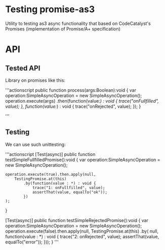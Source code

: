 Testing promise-as3
===================

Utility to testing as3 async functionality that based on CodeCatalyst's Promises (implementation of Promise/A+ specification)

# API

## Tested API

Library on promises like this:

'''actionscript
public function process(args:Boolean):void {
	var operation:SimpleAsyncOperation = new SimpleAsyncOperation();	
	operation.execute(args)
		.then(function(value:*) : void {
			trace("onFullfilled", value);
		}, function(value:*) : void {
			trace("onRejected", value);
		});
}

'''

## Testing

We can use such unittesting:

'''actionscript
[Test(async)]
public function testSimpleFullfilledPromise():void {
	var operation:SimpleAsyncOperation = new SimpleAsyncOperation();
	
	operation.execute(true).then.apply(null, 
		TestingPromise.at(this)
			.by(function(value : *) : void {
				trace("1: onFullfilled", value);
				assertThat(value, equalTo("ok"));
			})
	);
}

[Test(async)]
public function testSimpleRejectedPromise():void {
	var operation:SimpleAsyncOperation = new SimpleAsyncOperation();
	operation.execute(false).then.apply(null, 
		TestingPromise.at(this)
			.by( 
				null, 
			function(value : *) : void {
				trace("2: onRejected", value);
				assertThat(value, equalTo("error"));
			}));
}
'''